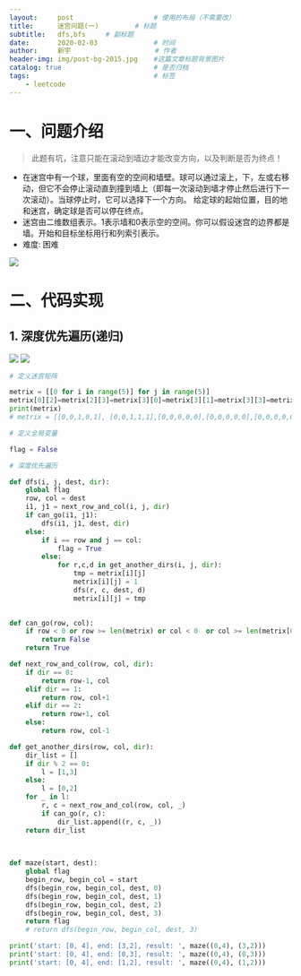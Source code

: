 ```yaml
---
layout:     post                    # 使用的布局（不需要改）
title:      迷宫问题(一)	        # 标题 
subtitle:   dfs,bfs  	# 副标题
date:       2020-02-03              # 时间
author:     新宇                     # 作者
header-img: img/post-bg-2015.jpg    #这篇文章标题背景图片
catalog: true                       # 是否归档
tags:                               # 标签
    - leetcode
---
```

# 一、问题介绍
> 此题有坑，注意只能在滚动到墙边才能改变方向，以及判断是否为终点！

- 在迷宫中有一个球，里面有空的空间和墙壁。球可以通过滚上，下，左或右移动，但它不会停止滚动直到撞到墙上（即每一次滚动到墙才停止然后进行下一次滚动）。当球停止时，它可以选择下一个方向。
给定球的起始位置，目的地和迷宫，确定球是否可以停在终点。
- 迷宫由二维数组表示。1表示墙和0表示空的空间。你可以假设迷宫的边界都是墙。开始和目标坐标用行和列索引表示。
- 难度: 困难

![](https://tva1.sinaimg.cn/large/008i3skNly1gq5ipp0o8rj30iu0c3wf6.jpg)

# 二、代码实现
## 1. 深度优先遍历(递归)
![](https://tva1.sinaimg.cn/large/008i3skNly1gq5n14282gj30to0drn5v.jpg)
![](https://tva1.sinaimg.cn/large/008i3skNly1gq5n299kwoj30u80cgjz9.jpg)

```python
# 定义迷宫矩阵

metrix = [[0 for i in range(5)] for j in range(5)]
metrix[0][2]=metrix[2][3]=metrix[3][0]=metrix[3][1]=metrix[3][3]=metrix[3][4]=1
print(metrix)
# metrix = [[0,0,1,0,1], [0,0,1,1,1],[0,0,0,0,0],[0,0,0,0,0],[0,0,0,0,0]]

# 定义全局变量

flag = False

# 深度优先遍历

def dfs(i, j, dest, dir):
    global flag
    row, col = dest
    i1, j1 = next_row_and_col(i, j, dir)
    if can_go(i1, j1):
        dfs(i1, j1, dest, dir)
    else:
        if i == row and j == col:
            flag = True
        else:
            for r,c,d in get_another_dirs(i, j, dir):
                tmp = metrix[i][j]
                metrix[i][j] = 1
                dfs(r, c, dest, d)
                metrix[i][j] = tmp
        

def can_go(row, col):
    if row < 0 or row >= len(metrix) or col < 0  or col >= len(metrix[0]) or metrix[row][col] == 1 :
        return False
    return True

def next_row_and_col(row, col, dir):
    if dir == 0:
        return row-1, col
    elif dir == 1:
        return row, col+1
    elif dir == 2:
        return row+1, col
    else:
        return row, col-1

def get_another_dirs(row, col, dir):
    dir_list = []
    if dir % 2 == 0:
        l = [1,3]
    else:
        l = [0,2]
    for _ in l:
        r, c = next_row_and_col(row, col, _)
        if can_go(r, c):
            dir_list.append((r, c, _))
    return dir_list
    
    

def maze(start, dest):
    global flag
    begin_row, begin_col = start
    dfs(begin_row, begin_col, dest, 0)
    dfs(begin_row, begin_col, dest, 1)
    dfs(begin_row, begin_col, dest, 2)
    dfs(begin_row, begin_col, dest, 3)
    return flag
    # return dfs(begin_row, begin_col, dest, 3)

print('start: [0, 4], end: [3,2], result: ', maze((0,4), (3,2)))
print('start: [0, 4], end: [0,3], result: ', maze((0,4), (0,3))) 
print('start: [0, 4], end: [1,2], result: ', maze((0,4), (1,2)))


```

